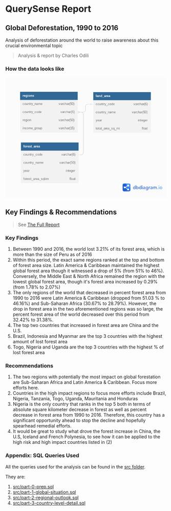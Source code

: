 # QuerySense Report
## Global Deforestation, 1990 to 2016

Analysis of deforestation around the world to raise awareness about this crucial environmental topic

> Analysis & report by Charles Odili

### How the data looks like
![ER disgram](query-sense-report-erd.png)

## Key Findings & Recommendations

> See [The Full Report](querysense-1990-2016-deforestation-report.pdf)

### Key Findings

1.  Between 1990 and 2016, the world lost 3.21% of its forest area, which is more than the size of Peru as of 2016
2.  Within this period, the exact same regions ranked at the top and bottom of forest area size. Latin America & Caribbean maintained the highest global forest area though it witnessed a drop of 5% (from 51% to 46%). Conversely, the Middle East & North Africa remained the region with the lowest global forest area, though it's forest area increased by 0.29% (from 1.78% to 2.07%)
3.  The only regions of the world that decreased in percent forest area from 1990 to 2016 were Latin America & Caribbean (dropped from 51.03 % to 46.16%) and Sub-Saharan Africa (30.67% to 28.79%). However, the drop in forest area in the two aforementioned regions was so large, the percent forest area of the world decreased over this period from 32.42% to 31.38%.
4.  The top two countries that increased in forest area are China and the U.S.
5.  Brazil, Indonesia and Myanmar are the top 3 countries with the highest amount of lost forest area
6.  Togo, Nigeria and Uganda are the top 3 countries with the highest % of lost forest area


### Recommendations

1.  The two regions with potentially the most impact on global forestation are Sub-Saharan Africa and Latin America & Caribbean. Focus more efforts here.
2.  Countries in the high impact regions to focus more efforts include Brazil, Nigeria, Tanzania, Togo, Uganda, Mauritania and Honduras
3.  Nigeria is the only country that ranks in the top 5 both in terms of absolute square kilometer decrease in forest as well as percent decrease in forest area from 1990 to 2016. Therefore, this country has a significant opportunity ahead to stop the decline and hopefully spearhead remedial efforts.
4.  It would be great to study what drove the forest increase in China, the U.S, Iceland and French Polynesia, to see how it can be applied to the high risk and high impact countries listed in (2)


### Appendix: SQL Queries Used
All the queries used for the analysis can be found in the [src folder](/src). 

They are:

1.  [src/part-0-prep.sql](src/part-0-prep.sql)
2.  [src/part-1-global-situation.sql](src/part-1-global-situation.sql)
3.  [src/part-2-regional-outlook.sql](src/part-2-regional-outlook.sql)
4.  [src/part-3-country-level-detail.sql](src/part-3-country-level-detail.sql)


